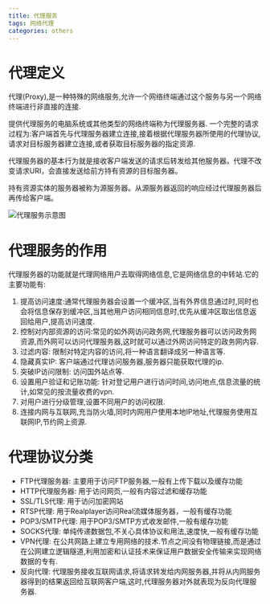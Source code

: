 ```yaml
---
title: 代理服务
tags: 网络代理
categories: others
---
```


# 代理定义

代理(Proxy),是一种特殊的网络服务,允许一个网络终端通过这个服务与另一个网络终端进行非直接的连接.

<!-- more -->

提供代理服务的电脑系统或其他类型的网络终端称为代理服务器.
一个完整的请求过程为:客户端首先与代理服务器建立连接,接着根据代理服务器所使用的代理协议,请求对目标服务器建立连接,或者获取目标服务器的指定资源.

代理服务器的基本行为就是接收客户端发送的请求后转发给其他服务器。代理不改变请求URI，会直接发送给前方持有资源的目标服务器。

持有资源实体的服务器被称为源服务器。从源服务器返回的响应经过代理服务器后再传给客户端。

![代理服务示意图](./代理服务示意图.jpg)

# 代理服务的作用

代理服务器的功能就是代理网络用户去取得网络信息,它是网络信息的中转站.它的主要功能有:

1. 提高访问速度:通常代理服务器会设置一个缓冲区,当有外界信息通过时,同时也会将信息保存到缓冲区,当其他用户访问相同信息时,优先从缓冲区取出信息返回给用户,提高访问速度.
2. 控制对内部资源的访问:常见的如外网访问政务网,代理服务器可以访问政务网资源,而外网可以访问代理服务器,这时就可以通过外网访问特定的政务网内容.
3. 过滤内容: 限制对特定内容的访问,将一种语言翻译成另一种语言等.
4. 隐藏真实IP: 客户端通过代理访问服务器,服务器只能获取代理的ip.
5. 突破IP访问限制: 访问国外站点等.
6. 设置用户验证和记账功能: 针对登记用户进行访问时间,访问地点,信息流量的统计,如常见的按流量收费的vpn.
7. 对用户进行分级管理,设置不同用户的访问权限.
8. 连接内网与互联网,充当防火墙,同时内网用户使用本地IP地址,代理服务使用互联网IP,节约网上资源.

# 代理协议分类

* FTP代理服务器: 主要用于访问FTP服务器,一般有上传下载以及缓存功能
* HTTP代理服务器: 用于访问网页,一般有内容过滤和缓存功能
* SSL/TLS代理: 用于访问加密网站
* RTSP代理: 用于Realplayer访问Real流媒体服务器，一般有缓存功能
* POP3/SMTP代理: 用于POP3/SMTP方式收发邮件,一般有缓存功能
* SOCKS代理: 单纯传递数据包,不关心具体协议和用法,速度快,一般有缓存功能
* VPN代理: 在公共网路上建立专用网络的技术.节点之间没有物理链接,而是通过在公网建立逻辑隧道,利用加密和认证技术来保证用户数据安全传输来实现网络数据的专有.
* 反向代理: 代理服务接收互联网请求,将请求转发给内网服务器,并将从内网服务器得到的结果返回给互联网客户端,这时,代理服务器对外就表现为反向代理服务器.

